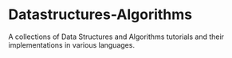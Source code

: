 # Datastructures-Algorithms
A collections of Data Structures and Algorithms tutorials and their implementations in various languages.
